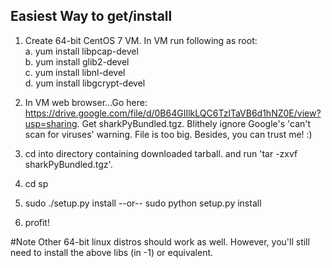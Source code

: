 ## Easiest Way to get/install
1. Create 64-bit CentOS 7 VM. In VM run following as root:<br>
    a. yum install libpcap-devel<br>
    b. yum install glib2-devel<br>
    c. yum install libnl-devel<br>
    d. yum install libgcrypt-devel<br>

2. In VM web browser...Go here: https://drive.google.com/file/d/0B64GIIlkLQC6TzlTaVB6d1hNZ0E/view?usp=sharing. Get sharkPyBundled.tgz. Blithely ignore Google's 'can't scan for viruses' warning. File is too big. Besides, you can trust me! :)<br>

3. cd into directory containing downloaded tarball. and run 'tar -zxvf sharkPyBundled.tgz'.<br>
4. cd sp<br>
5. sudo ./setup.py install --or-- sudo python setup.py install<br>
6. profit!<br>

#Note
Other 64-bit linux distros should work as well. However, you'll still need to install the above libs (in -1) or equivalent.
